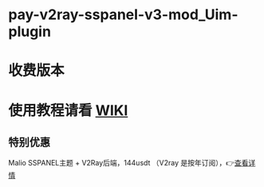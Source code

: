 # pay-v2ray-sspanel-v3-mod_Uim-plugin

# 收费版本

# 使用教程请看 [WIKI](https://github.com/rico93/pay-v2ray-sspanel-v3-mod_Uim-plugin/wiki/)
## 特别优惠
Malio SSPANEL主题 + V2Ray后端，144usdt （V2ray 是按年订阅），👉[查看详情](https://malio.fxxkmy.life/)
